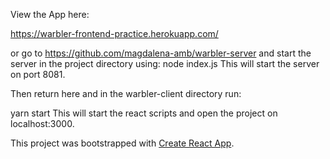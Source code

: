 View the App here:

https://warbler-frontend-practice.herokuapp.com/

or go to https://github.com/magdalena-amb/warbler-server 
and start the server in the project directory using:
node index.js 
This will start the server on port 8081.

Then return here and in the warbler-client directory run:

yarn start
This will start the react scripts and open the project on localhost:3000.


This project was bootstrapped with [Create React App](https://github.com/facebook/create-react-app).


